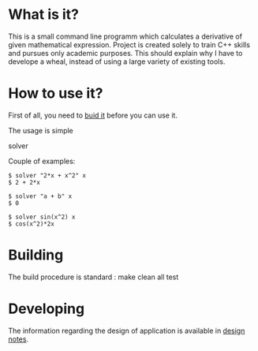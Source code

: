 # What is it?

This is a small command line programm which calculates a derivative of given mathematical expression. 
Project is created solely to train C++ skills and pursues only academic purposes.
This should explain why I have to develope a wheal, instead of using a large variety of existing tools.

# How to use it?
First of all, you need to [buid it](#build) before you can use it.

The usage is simple

solver <expression> <variable>

Couple of examples:
```
$ solver "2*x + x^2" x
$ 2 + 2*x
```

```
$ solver "a + b" x
$ 0
```

```
$ solver sin(x^2) x
$ cos(x^2)*2x
```

# Building <a name="build"></a>

The build procedure is standard :
make clean all test

# Developing 
The information regarding the design of application is available in [design notes](design/docs/notes.md).

